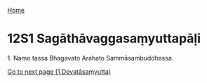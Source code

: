 
[Home](/)

# 12S1 Sagāthāvaggasaṃyuttapāḷi

1\. Namo tassa Bhagavato Arahato Sammāsambuddhassa.


[Go to next page (1 Devatāsaṃyutta)](1.md)


